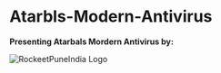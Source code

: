 # Atarbls-Modern-Antivirus
**Presenting Atarbals Mordern Antivirus by:**

![RockeetPuneIndia Logo](https://user-images.githubusercontent.com/90396120/134510421-bd7783c2-129d-47ff-912b-cd87b6d684d0.png)

